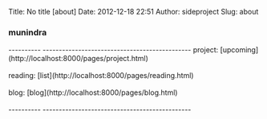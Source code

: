 Title: No title [about]
Date: 2012-12-18 22:51
Author: sideproject
Slug: about

### munindra

<style>
#munindra<br></br>
{width:50%; border-collapse:collapse;}<br></br>
#munindra td {border:none; padding:12px 5px 10px 0px;}<br></br>
</style>
<p>
</p>
  ---------- ----------------------------------------------
  project:   [upcoming](http://localhost:8000/pages/project.html)<br></br>
  reading:   [list](http://localhost:8000/pages/reading.html)<br></br>
  blog:      [blog](http://localhost:8000/pages/blog.html)<br></br>
  ---------- ----------------------------------------------

<p>
</p>

